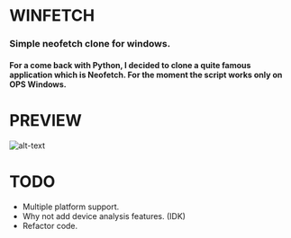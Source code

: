 # WINFETCH 
### Simple neofetch clone for windows.

#### For a come back with Python, I decided to clone a quite famous application which is Neofetch. For the moment the script works only on OPS Windows. 

# PREVIEW
![alt-text](https://i.ibb.co/WnKhGQk/Screenshot-3.png)

# TODO
- Multiple platform support.
- Why not add device analysis features. (IDK)
- Refactor code.